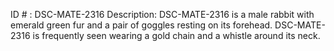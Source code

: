 ID # : DSC-MATE-2316
Description: DSC-MATE-2316 is a male rabbit with emerald green fur and a pair of goggles resting on its forehead. DSC-MATE-2316 is frequently seen wearing a gold chain and a whistle around its neck.